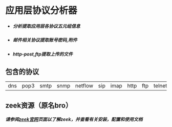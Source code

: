 # 应用层协议分析器
- ##### 分析提取应用层各协议五元组信息
- ##### 邮件相关协议提取账号密码,附件
- ##### http-post,ftp提取上传的文件


## 包含的协议
<table>
  <tr>
		<td>dns</td>
    <td>pop3</td>
    <td>smtp</td>
    <td>snmp</td>
    <td>netflow</td>
    <td>sip</td>
    <td>imap</td>
    <td>http</td>
    <td>ftp</td>
    <td>telnet</td>
	</tr>
</table>

## zeek资源（原名bro）
##### 请参阅[zeek官网](https://www.zeek.org/)页面以了解zeek，并查看有关安装，配置和使用文档
